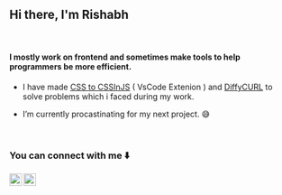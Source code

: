 ## Hi there, I'm Rishabh

<br />

#### I mostly work on frontend and sometimes make tools to help programmers be more efficient.

- I have made [CSS to CSSInJS](https://github.com/Rishabh-Rathod/css-to-js) ( VsCode Extenion ) and [DiffyCURL](https://rishabh-rathod.github.io/DiffyCurl/) to solve problems which i faced during my work.

- I’m currently procastinating for my next project. 😅


<br />

### You can connect with me  ⬇️

[<img align="left" alt="Twitter" width="22px" src="https://user-images.githubusercontent.com/23132741/112717534-70875500-8f13-11eb-9e44-3016a8cab25f.png" />](https://twitter.com/Rathodris)
[<img align="left" alt="LinkedIn" width="22px" src="https://user-images.githubusercontent.com/23132741/112717612-ea1f4300-8f13-11eb-92fc-33b56e9b08b1.png" />](https://www.linkedin.com/in/Rathodris/)


<br />

